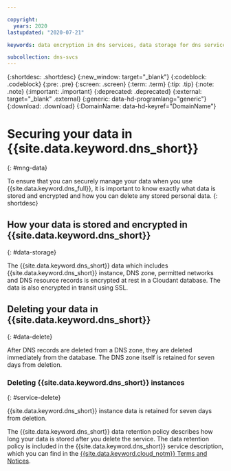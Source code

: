 ```yaml
---

copyright:
  years: 2020
lastupdated: "2020-07-21"

keywords: data encryption in dns services, data storage for dns services, bring your own keys for dns services, BYOK for dns services, key management for dns services, key encryption for dns services, personal data in dns services, data deletion for dns services, data in dns services, data security in dns services

subcollection: dns-svcs
---
```


{:shortdesc: .shortdesc}
{:new_window: target="_blank"}
{:codeblock: .codeblock}
{:pre: .pre}
{:screen: .screen}
{:term: .term}
{:tip: .tip}
{:note: .note}
{:important: .important}
{:deprecated: .deprecated}
{:external: target="_blank" .external}
{:generic: data-hd-programlang="generic"}
{:download: .download}
{:DomainName: data-hd-keyref="DomainName"}



# Securing your data in {{site.data.keyword.dns_short}}
{: #mng-data}

To ensure that you can securely manage your data when you use {{site.data.keyword.dns_full}}, it is important to know exactly what data is stored and encrypted and how you can delete any stored personal data.
{: shortdesc}

## How your data is stored and encrypted in {{site.data.keyword.dns_short}}
{: #data-storage}

The {{site.data.keyword.dns_short}} data which includes {{site.data.keyword.dns_short}} instance, DNS zone, permitted networks and DNS resource records is encrypted at rest in a Cloudant database. The data is also encrypted in transit using SSL.

## Deleting your data in {{site.data.keyword.dns_short}}
{: #data-delete}

After DNS records are deleted from a DNS zone, they are deleted immediately from the database. The DNS zone itself is retained for seven days from deletion.

### Deleting {{site.data.keyword.dns_short}} instances
{: #service-delete}

{{site.data.keyword.dns_short}} instance data is retained for seven days from deletion.

The {{site.data.keyword.dns_short}} data retention policy describes how long your data is stored after you delete the service. The data retention policy is included in the {{site.data.keyword.dns_short}} service description, which you can find in the [{{site.data.keyword.cloud_notm}} Terms and Notices](/docs/overview?topic=overview-terms).
